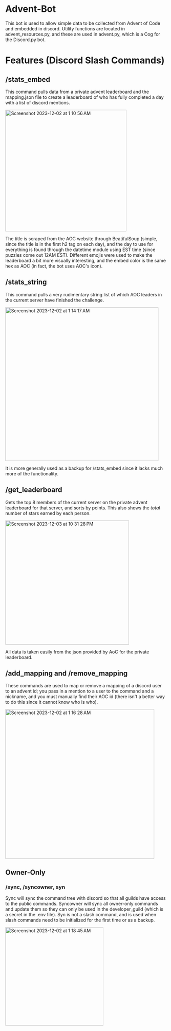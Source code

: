 # Advent-Bot
This bot is used to allow simple data to be collected from Advent of Code and embedded in discord. Utility functions are located in advent_resources.py, and these are used in advent.py, which is a Cog for the Discord.py bot.
# Features (Discord Slash Commands)
## /stats_embed
This command pulls data from a private advent leaderboard and the mapping.json file to create a leaderboard of who has fully completed a day with a list of discord mentions.

<img width="378" alt="Screenshot 2023-12-02 at 1 10 56 AM" src="https://github.com/YKawesome/Advent-Bot/assets/72176181/13f9e690-a0e7-409f-b9a9-42736b1add98">

The title is scraped from the AOC website through BeatifulSoup (simple, since the title is in the first h2 tag on each day), and the day to use for everything is found through the datetime module using EST time (since puzzles come out 12AM EST).
Different emojis were used to make the leaderboard a bit more visually interesting, and the embed color is the same hex as AOC (in fact, the bot uses AOC's icon).
## /stats_string
This command pulls a very rudimentary string list of which AOC leaders in the current server have finished the challenge.

<img width="478" alt="Screenshot 2023-12-02 at 1 14 17 AM" src="https://github.com/YKawesome/Advent-Bot/assets/72176181/12fd71fa-8b9d-42be-94f9-d999c133bcc4">

It is more generally used as a backup for /stats_embed since it lacks much more of the functionality.

## /get_leaderboard
Gets the top 8 members of the current server on the private advent leaderboard for that server, and sorts by points. This also shows the *total* number of stars earned by each person.

<img width="386" alt="Screenshot 2023-12-03 at 10 31 28 PM" src="https://github.com/YKawesome/Advent-Bot/assets/72176181/e9ad8264-029b-437b-bcde-d1ae5d5e3435">

All data is taken easily from the json provided by AoC for the private leaderboard.

## /add_mapping and /remove_mapping
These commands are used to map or remove a mapping of a discord user to an advent id; you pass in a mention to a user to the command and a nickname, and you must manually find their AOC id (there isn't a better way to do this since it cannot know who is who).

<img width="465" alt="Screenshot 2023-12-02 at 1 16 28 AM" src="https://github.com/YKawesome/Advent-Bot/assets/72176181/0b0128e9-1167-4f8a-8624-5d1f02b29960">

## Owner-Only
### /sync, /syncowner, syn
Sync will sync the command tree with discord so that all guilds have access to the public commands.
Syncowner will sync all owner-only commands and update them so they can only be used in the developer_guild (which is a secret in the .env file).
Syn is not a slash command, and is used when slash commands need to be initialized for the first time or as a backup.

<img width="306" alt="Screenshot 2023-12-02 at 1 18 45 AM" src="https://github.com/YKawesome/Advent-Bot/assets/72176181/df653050-43e4-4a12-b414-010b36c22717">
